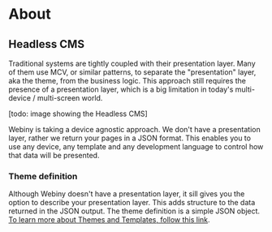 # About

## Headless CMS
Traditional systems are tightly coupled with their presentation layer. Many of them use MCV, or similar patterns, to separate the "presentation" layer, aka the theme, from the business logic. This approach still requires the presence of a presentation layer, which is a big limitation in today's multi-device / multi-screen world. 

[todo: image showing the Headless CMS]

Webiny is taking a device agnostic approach. We don't have a presentation layer, rather we return your pages in a JSON format. This enables you to use any device, any template and any development language to control how that data will be presented.


### Theme definition
Although Webiny doesn't have a presentation layer, it sill gives you the option to describe your presentation layer. This adds structure to the data returned in the JSON output.
The theme definition is a simple JSON object. [To learn more about Themes and Templates, follow this link](./themes_and_templates.md).